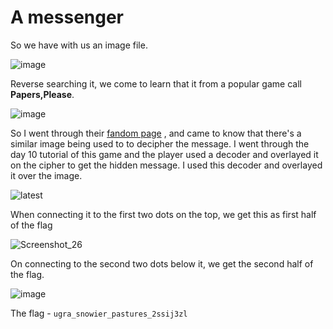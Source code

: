 # A messenger 

So we have with us an image file.

![image](https://github.com/Wixter07/CTF-s/assets/150792650/b806ea82-67ce-416a-b93f-9cd60030d0cc)

Reverse searching it, we come to learn that it from a popular game call **Papers,Please**.

![image](https://github.com/Wixter07/CTF-s/assets/150792650/120f1d66-7781-4ef2-8d9d-4e4b6eff71c8)

So I went through their [fandom page](https://papersplease.fandom.com/wiki/EZIC) , and came to know that there's a similar image being used to to decipher the message. I went through the day 10 tutorial of this game and the player used a decoder and overlayed it on the cipher to get the hidden message.
I used this decoder and overlayed it over the image.

![latest](https://github.com/Wixter07/CTF-s/assets/150792650/175889ba-6d21-46fd-a7a9-147a2c57cb97)

When connecting it to the first two dots on the top, we get this as first half of the flag

![Screenshot_26](https://github.com/Wixter07/CTF-s/assets/150792650/7ac0839b-2488-4671-b669-f6409c50dc73)

On connecting to the second two dots below it, we get the second half of the flag.

![image](https://github.com/Wixter07/CTF-s/assets/150792650/cdf43a94-430c-434b-976b-fc4f75aee2db)


The flag - `ugra_snowier_pastures_2ssij3zl`
